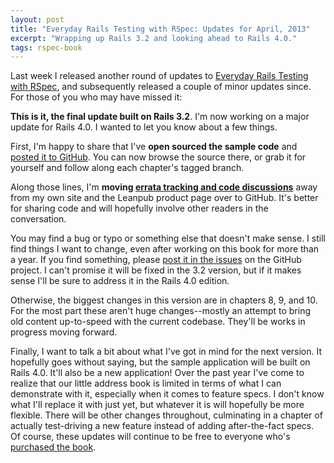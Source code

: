 ```yaml
---
layout: post
title: "Everyday Rails Testing with RSpec: Updates for April, 2013"
excerpt: "Wrapping up Rails 3.2 and looking ahead to Rails 4.0."
tags: rspec-book
---
```


Last week I released another round of updates to [Everyday Rails Testing with RSpec](https://leanpub.com/everydayrailsrspec), and subsequently released a couple of minor updates since. For those of you who may have missed it:

**This is it, the final update built on Rails 3.2**. I'm now working on a major update for Rails 4.0. I wanted to let you know about a few things.

First, I'm happy to share that I've **open sourced the sample code** and [posted it to GitHub](https://github.com/ruralocity/everyday_rails_rspec_rails_3_2). You can now browse the source there, or grab it for yourself and follow along each chapter's tagged branch.

Along those lines, I'm **moving [errata tracking and code discussions](https://github.com/ruralocity/everyday_rails_rspec_rails_3_2/issues)** away from my own site and the Leanpub product page over to GitHub. It's better for sharing code and will hopefully involve other readers in the conversation.

You may find a bug or typo or something else that doesn't make sense. I still find things I want to change, even after working on this book for more than a year. If you find something, please [post it in the issues](https://github.com/ruralocity/everyday_rails_rspec_rails_3_2/issues) on the GitHub project. I can't promise it will be fixed in the 3.2 version, but if it makes sense I'll be sure to address it in the Rails 4.0 edition.

Otherwise, the biggest changes in this version are in chapters 8, 9, and 10. For the most part these aren't huge changes--mostly an attempt to bring old content up-to-speed with the current codebase. They'll be works in progress moving forward.

Finally, I want to talk a bit about what I've got in mind for the next version. It hopefully goes without saying, but the sample application will be built on Rails 4.0. It'll also be a new application! Over the past year I've come to realize that our little address book is limited in terms of what I can demonstrate with it, especially when it comes to feature specs. I don't know what I'll replace it with just yet, but whatever it is will hopefully be more flexible. There will be other changes throughout, culminating in a chapter of actually test-driving a new feature instead of adding after-the-fact specs. Of course, these updates will continue to be free to everyone who's [purchased the book](https://leanpub.com/everydayrailsrspec).
